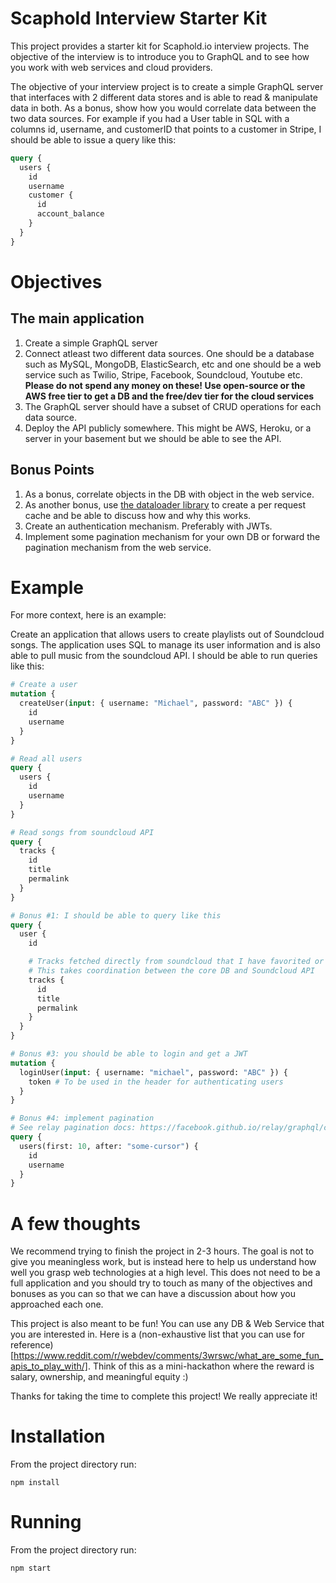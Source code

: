 # Scaphold Interview Starter Kit

This project provides a starter kit for Scaphold.io interview projects. The objective of the
interview is to introduce you to GraphQL and to see how you work with web services and cloud
providers.

The objective of your interview project is to create a simple GraphQL server that interfaces with
2 different data stores and is able to read & manipulate data in both. As a bonus, show how
you would correlate data between the two data sources. For example if you had a User table in SQL
with a columns id, username, and customerID that points to a customer in Stripe, I should be able to issue a query
like this:

```graphql
query {
  users {
    id
    username
    customer {
      id
      account_balance
    }
  }
}
```

# Objectives

## The main application

1) Create a simple GraphQL server
2) Connect atleast two different data sources. One should be a database such as MySQL, MongoDB, ElasticSearch, etc and one should be a web service such as Twilio, Stripe, Facebook, Soundcloud, Youtube etc. **Please do not spend any money on these! Use open-source or the AWS free tier to get a DB and the free/dev tier for the cloud services**
3) The GraphQL server should have a subset of CRUD operations for each data source.
4) Deploy the API publicly somewhere. This might be AWS, Heroku, or a server in your basement but we should be able to see the API.

## Bonus Points

1) As a bonus, correlate objects in the DB with object in the web service.
2) As another bonus, use [the dataloader library](https://github.com/facebook/dataloader) to create a per request cache and be able to discuss how and why this works.
3) Create an authentication mechanism. Preferably with JWTs.
4) Implement some pagination mechanism for your own DB or forward the pagination mechanism from the web service.

# Example

For more context, here is an example:

Create an application that allows users to create playlists out of Soundcloud songs. The application uses SQL to manage its user information and is also able to pull music from the soundcloud API. I should be able to run queries like this:


```graphql
# Create a user
mutation {
  createUser(input: { username: "Michael", password: "ABC" }) {
    id
    username
  }
}

# Read all users
query {
  users {
    id
    username
  }
}

# Read songs from soundcloud API
query {
  tracks {
    id
    title
    permalink
  }
}

# Bonus #1: I should be able to query like this
query {
  user {
    id

    # Tracks fetched directly from soundcloud that I have favorited or added etc.
    # This takes coordination between the core DB and Soundcloud API
    tracks {
      id
      title
      permalink
    }
  }
}

# Bonus #3: you should be able to login and get a JWT
mutation {
  loginUser(input: { username: "michael", password: "ABC" }) {
    token # To be used in the header for authenticating users
  }
}

# Bonus #4: implement pagination
# See relay pagination docs: https://facebook.github.io/relay/graphql/connections.htm#sec-Forward-pagination-arguments
query {
  users(first: 10, after: "some-cursor") {
    id
    username
  }
}
```

# A few thoughts

We recommend trying to finish the project in 2-3 hours. The goal is not to give you meaningless work, but is instead here to help us understand how well you grasp web technologies at a high level. This does not need to be a full application and you should try to touch as many of the objectives and bonuses as you can so that we can have a discussion about how you approached each one.

This project is also meant to be fun! You can use any DB & Web Service that you are interested in. Here is a (non-exhaustive list that you can use for reference)[https://www.reddit.com/r/webdev/comments/3wrswc/what_are_some_fun_apis_to_play_with/]. Think of this as a mini-hackathon where the reward is salary, ownership, and meaningful equity :)

Thanks for taking the time to complete this project! We really appreciate it!

# Installation

From the project directory run:

`npm install`

# Running

From the project directory run:

`npm start`
